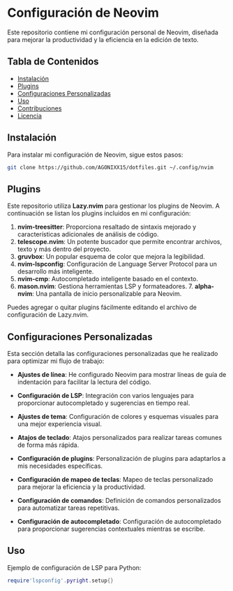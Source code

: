 # Configuración de Neovim

Este repositorio contiene mi configuración personal de Neovim, diseñada para mejorar la productividad y la eficiencia en la edición de texto.

## Tabla de Contenidos

- [Instalación](#instalación)
- [Plugins](#plugins)
- [Configuraciones Personalizadas](#configuraciones-personalizadas)
- [Uso](#uso)
- [Contribuciones](#contribuciones)
- [Licencia](#licencia)

## Instalación

Para instalar mi configuración de Neovim, sigue estos pasos:

```bash
git clone https://github.com/AGONIXX15/dotfiles.git ~/.config/nvim
``` 
## Plugins

Este repositorio utiliza **Lazy.nvim** para gestionar los plugins de Neovim. A continuación se listan los plugins incluidos en mi configuración:

1. **nvim-treesitter**: Proporciona resaltado de sintaxis mejorado y características adicionales de análisis de código.
2. **telescope.nvim**: Un potente buscador que permite encontrar archivos, texto y más dentro del proyecto.
3. **gruvbox**: Un popular esquema de color que mejora la legibilidad.
4. **nvim-lspconfig**: Configuración de Language Server Protocol para un desarrollo más inteligente.
5. **nvim-cmp**: Autocompletado inteligente basado en el contexto.
6. **mason.nvim**: Gestiona herramientas LSP y formateadores. 7. **alpha-nvim**: Una pantalla de inicio personalizable para Neovim.

Puedes agregar o quitar plugins fácilmente editando el archivo de configuración de Lazy.nvim.

## Configuraciones Personalizadas

Esta sección detalla las configuraciones personalizadas que he realizado para optimizar mi flujo de trabajo:

- **Ajustes de línea**: He configurado Neovim para mostrar líneas de guía de indentación para facilitar la lectura del código.
  
- **Configuración de LSP**: Integración con varios lenguajes para proporcionar autocompletado y sugerencias en tiempo real.

- **Ajustes de tema**: Configuración de colores y esquemas visuales para una mejor experiencia visual.

- **Atajos de teclado**: Atajos personalizados para realizar tareas comunes de forma más rápida.

- **Configuración de plugins**: Personalización de plugins para adaptarlos a mis necesidades específicas.

- **Configuración de mapeo de teclas**: Mapeo de teclas personalizado para mejorar la eficiencia y la productividad.

- **Configuración de comandos**: Definición de comandos personalizados para automatizar tareas repetitivas.

- **Configuración de autocompletado**: Configuración de autocompletado para proporcionar sugerencias contextuales mientras se escribe.

## Uso

Ejemplo de configuración de LSP para Python:

```lua
require'lspconfig'.pyright.setup{}
```
